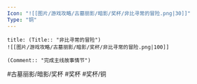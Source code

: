 ```yaml
---
Icon: "![[图片/游戏攻略/古墓丽影/暗影/奖杯/非比寻常的冒险.png|30]]"
Type: "铜"
---
```

```ad-common-bronze-trophy
title: (Title:: "非比寻常的冒险")
![[图片/游戏攻略/古墓丽影/暗影/奖杯/非比寻常的冒险.png|100]]

(Comment:: "完成主线故事情节")
```

#古墓丽影/暗影/奖杯 #奖杯 #奖杯/铜
